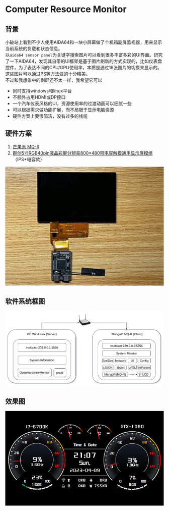 # Computer Resource Monitor
## 背景  
小破站上看到不少人使用AIDA64和一块小屏幕做了个机箱副屏监视器，用来显示当前系统的负载和状态信息。  
以`aida64 sensor panel`为关键字搜索图片可以看到很多丰富多彩的UI界面。研究了一下AIDA64，发现其自带的UI框架是基于图片刷新的方式实现的，比如仪表盘控件，为了表达不同的CPU/GPU使用率，本质是通过16张图片的切换来显示的。这些图片可以通过PS等方法做的十分精美。  
不过和我想象中的副屏还不太一样，我希望它可以  
- 同时支持windows和linux平台  
- 不额外占用HDMI或DP接口  
- 一个汽车仪表风格的UI，资源使用率的过渡动画可以细腻一些  
- 可以根据需求做功能扩展，而不局限于显示电脑资源  
- 硬件方案上要很简洁，没有过多的线缆  

## 硬件方案
1. [芒果派 MQ-R][1]
2. [群创5寸RGB40pin液晶彩屏分辨率800*480带电容触摸通用显示屏模组][2] （IPS+电容款）

[1]:https://mangopi.org/mqr
[2]:https://item.taobao.com/item.htm?spm=a1z09.2.0.0.4e1b2e8dejF06Z&id=644931601805&_u=e4jn04q6cd6
![pic](pics/hardware.jpg)

## 软件系统框图
![pic](pics/diagram.png)

## 效果图
![pic](pics/monitor.png)
